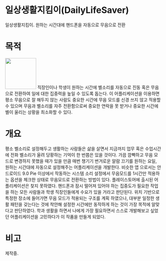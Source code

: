 # 일상생활지킴이(DailyLifeSaver)
일상생활지킴이. 원하는 시간대에 핸드폰을 자동으로 무음으로 전환

# 목적
<img src="https://user-images.githubusercontent.com/69233747/89399025-d5a3f580-d74c-11ea-9a84-0ea2d5c91ee7.png" width="100" height="100">
직장인이나 학생이 원하는 시간에 벨소리를 자동으로 진동 혹은 무음으로 전환하여 일에 대한 집중력을 높일 수 있도록 돕는다. 이 어플리케이션을 이용하면 평소 무음으로 잘 해두지 않는 사람도 중요한 시간에 무음 모드를 신경 쓰지 않고 적용할 수 있으며 무음과 벨소리를 자주 전환함으로써 중요한 연락을 못 받거나 중요한 시간에 벨이 울리는 상황을 최소화할 수 있다. 

# 개요
평소 벨소리로 설정해두고 생활하는 사람들은 삶을 살면서 지금까지 업무 혹은 수업시간에 전화 벨소리가 울려 당황하는 기억이 한 번쯤은 있을 것이다. 가끔 깜빡하고 무음 모드로 변경하지 못했을 때가 있을 만큼 매번 챙기기 번거로운 알람 끄기를 원하는 요일, 원하는 시간대에 자동으로 설정해주는 어플리케이션을 개발한다. 비슷한 앱 으로서는 안드로이드 9.0 Pie 이상에서 작동하는 시스템 소리 설정에서 무음모드를 1시간만 적용하는 옵션을 체크한 상태로 무음모드로 전환하는 방법이 있다. 플레이스토어에 출시된 어플리케이션은 찾지 못하였다. 핸드폰과 잠시 떨어져 있어야 하는 집중도가 필요한 작업을 하는 모든 사람들과 학생 직장인들에게 수요가 있을 거라고 판단된다. 위치 기반으로 특정한 장소에 들어가면 무음 모드가 적용되는 구조를 계획 하였으나, 대부분 일정한 생활 패턴을 갖는다는 것에 착안해 설정한 시간에만 동작하게 하는 것이 가장 목적에 알맞다고 판단하였다. 학과 생활을 하면서 나에게 가장 필요하면서 스스로 개발해보고 싶었던 어플리케이션을 고민하다가 이 작품을 만들게 되었다.

# 비고
제작중.
